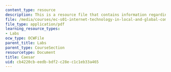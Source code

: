 ```yaml
---
content_type: resource
description: This is a resource file that contains information regarding caesar.
file: /media/courses/ec-s01-internet-technology-in-local-and-global-communities-spring-2005-summer-2005/cb4220cbeedbbdf2c28ec1c1eb33a465_MITEC_S01S05_caesar.pdf
file_type: application/pdf
learning_resource_types:
- Labs
ocw_type: OCWFile
parent_title: Labs
parent_type: CourseSection
resourcetype: Document
title: Caesar
uid: cb4220cb-eedb-bdf2-c28e-c1c1eb33a465
---
```

